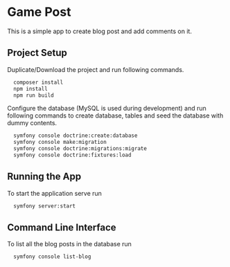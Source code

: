 
# Game Post

This is a simple app to create blog post and add comments on it.




## Project Setup

Duplicate/Download the project and run following commands.

```bash
  composer install
  npm install
  npm run build
```
Configure the database (MySQL is used during development) and run following commands to create database, tables and seed the database with dummy contents.

```bash
  symfony console doctrine:create:database
  symfony console make:migration
  symfony console doctrine:migrations:migrate
  symfony console doctrine:fixtures:load
```


    
## Running the App

To start the application serve run

```bash
  symfony server:start
```


## Command Line Interface

To list all the blog posts in the database run

```bash
  symfony console list-blog
```

